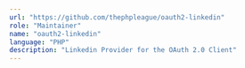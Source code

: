 ```yaml
---
url: "https://github.com/thephpleague/oauth2-linkedin"
role: "Maintainer"
name: "oauth2-linkedin"
language: "PHP"
description: "Linkedin Provider for the OAuth 2.0 Client"
---
```

